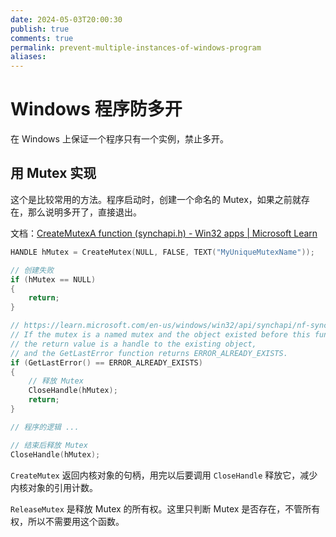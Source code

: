 ```yaml
---
date: 2024-05-03T20:00:30
publish: true
comments: true
permalink: prevent-multiple-instances-of-windows-program
aliases:
---
```


# Windows 程序防多开

在 Windows 上保证一个程序只有一个实例，禁止多开。

## 用 Mutex 实现

这个是比较常用的方法。程序启动时，创建一个命名的 Mutex，如果之前就存在，那么说明多开了，直接退出。

文档：[CreateMutexA function (synchapi.h) - Win32 apps | Microsoft Learn](https://learn.microsoft.com/en-us/windows/win32/api/synchapi/nf-synchapi-createmutexa)

``` c
HANDLE hMutex = CreateMutex(NULL, FALSE, TEXT("MyUniqueMutexName"));

// 创建失败
if (hMutex == NULL)
{
    return;
}

// https://learn.microsoft.com/en-us/windows/win32/api/synchapi/nf-synchapi-createmutexw#return-value
// If the mutex is a named mutex and the object existed before this function call,
// the return value is a handle to the existing object,
// and the GetLastError function returns ERROR_ALREADY_EXISTS.
if (GetLastError() == ERROR_ALREADY_EXISTS)
{
    // 释放 Mutex
    CloseHandle(hMutex);
    return;
}

// 程序的逻辑 ...

// 结束后释放 Mutex
CloseHandle(hMutex);
```

`CreateMutex` 返回内核对象的句柄，用完以后要调用 `CloseHandle` 释放它，减少内核对象的引用计数。

`ReleaseMutex` 是释放 Mutex 的所有权。这里只判断 Mutex 是否存在，不管所有权，所以不需要用这个函数。
